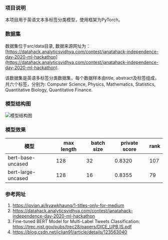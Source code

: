 ### 项目说明

本项目用于英语文本多标签分类模型，使用框架为PyTorch。
    
### 数据集
    
数据集位于src/data目录, 数据来源网址为：[https://datahack.analyticsvidhya.com/contest/janatahack-independence-day-2020-ml-hackathon](https://datahack.analyticsvidhya.com/contest/janatahack-independence-day-2020-ml-hackathon).

该数据集是英语多标签分类数据集，每个数据样本由title, abstract及标签组成，共六个标签，分别为: Computer Science, Physics, Mathematics, Statistics, Quantitative Biology, Quantitative Finance.

### 模型结构图

![模型结构图](https://raw.githubusercontent.com/percent4/pytorch_english_mltc/master/docs/model_structure.png)

### 模型效果

|模型|max length|batch size|private score|rank|
|---|---|---|---|---|
|bert-base-uncased|128|32|0.8320|107|
|bert-large-uncased|128|16|0.8355|79|

### 参考网址
1. https://jovian.ai/kyawkhaung/1-titles-only-for-medium
2. https://datahack.analyticsvidhya.com/contest/janatahack-independence-day-2020-ml-hackathon
3. Fine-tuned BERT Model for Multi-Label Tweets Classification: https://trec.nist.gov/pubs/trec28/papers/DICE_UPB.IS.pdf
4. https://blog.csdn.net/jclian91/article/details/123563040
